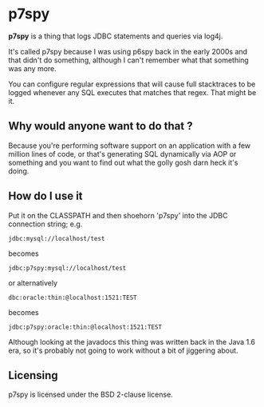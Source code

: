 # p7spy

**p7spy**  is a thing that logs JDBC statements and queries via log4j. 

It's called p7spy because I was using p6spy back in the early 2000s and that didn't do something, although I can't remember what that something was any more. 

You can configure regular expressions that will cause full stacktraces to be logged whenever any SQL executes that matches that regex. That might be it.

## Why would anyone want to do that  ?

Because you're performing software support on an application with a few million lines of code, or that's generating SQL dynamically via AOP or something and you want to find out what the golly gosh darn heck it's doing.

## How do I use it

Put it on the CLASSPATH and then shoehorn 'p7spy' into the JDBC connection string; e.g.

    jdbc:mysql://localhost/test

becomes

    jdbc:p7spy:mysql://localhost/test


or alternatively

    dbc:oracle:thin:@localhost:1521:TEST

becomes

    jdbc:p7spy:oracle:thin:@localhost:1521:TEST

Although looking at the javadocs this thing was written back in the Java 1.6 era, so it's probably not going to work without a bit of jiggering about.

## Licensing

p7spy is licensed under the BSD 2-clause license.


